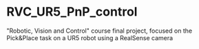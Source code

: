 # RVC_UR5_PnP_control
"Robotic, Vision and Control" course final project, focused on the Pick&amp;Place task on a UR5 robot using a RealSense camera
